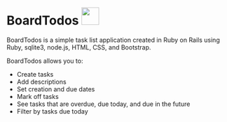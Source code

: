 # BoardTodos <img src="https://cdn.pixabay.com/photo/2014/04/02/10/19/check-303494__340.png" width="40" height="40">



BoardTodos is a simple task list application created in Ruby on Rails using Ruby, sqlite3,
node.js, HTML, CSS, and Bootstrap.

BoardTodos allows you to:
- Create tasks
- Add descriptions
- Set creation and due dates
- Mark off tasks
- See tasks that are overdue, due today, and due in the future
- Filter by tasks due today
